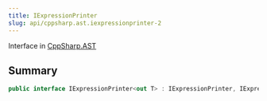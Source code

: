 ```yaml
---
title: IExpressionPrinter
slug: api/cppsharp.ast.iexpressionprinter-2
---
```

Interface in [CppSharp.AST](/api/cppsharp/ast)

## Summary



```csharp
public interface IExpressionPrinter<out T> : IExpressionPrinter, IExpressionVisitorObsolete<T>
```

